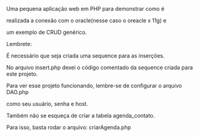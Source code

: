 

Uma pequena aplicação web em PHP para demonstrar como é

realizada a conexão com o oracle(nesse caso o oreacle x 11g) e 

um exemplo de CRUD genérico.

Lembrete:

É necessário que seja criada uma sequence para as inserções.

No arquivo insert.php dexei o código comentado da sequence criada para este projeto.

Para ver esse projeto funcionando, lembre-se de configurar o arquivo DAO.php

como seu usuário, senha e host.

Também não se esqueça de criar a tabela agenda_contato. 

Para isso, basta rodar o arquivo: criarAgenda.php


